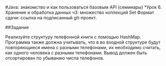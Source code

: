 #Java: знакомство и как пользоваться базовым API (семинары)
*Урок 6. Хранение и обработка данных ч3: множество коллекций Set
Формат сдачи: ссылка на подписанный git-проект.

##Задание

Реализуйте структуру телефонной книги с помощью HashMap.
Программа также должна учитывать, что в во входной структуре будут повторяющиеся имена с разными телефонами, их необходимо считать, как одного человека с разными телефонами. Вывод должен быть отсортирован по убыванию числа телефонов.
